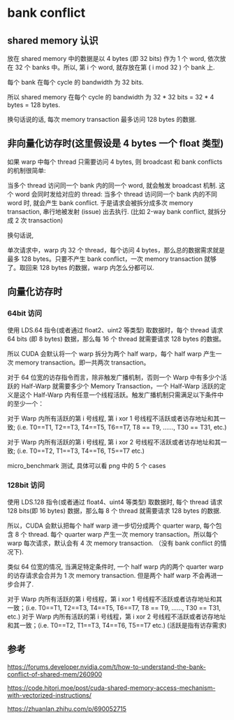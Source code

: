 # bank conflict 

## shared memory 认识

放在 shared memory 中的数据是以 4 bytes (即 32 bits) 作为 1 个 word, 依次放在 32 个 banks 中。所以, 第 i 个 word, 就存放在第 ( i mod 32 ) 个 bank 上.

每个 bank 在每个 cycle 的 bandwidth 为 32 bits.

所以 shared memory 在每个 cycle 的 bandwidth 为 32 * 32 bits = 32 * 4 bytes = 128 bytes.

换句话说的话, 每次 memory transaction 最多访问 128 bytes 的数据.


## 非向量化访存时(这里假设是 4 bytes 一个 float 类型)

如果 warp 中每个 thread 只需要访问 4 bytes, 则 broadcast 和 bank conflicts 的机制很简单:

当多个 thread 访问同一个 bank 内的同一个 word, 就会触发 broadcast 机制. 这个 word 会同时发给对应的 thread:
当多个 thread 访问同一个 bank 内的不同 word 时, 就会产生 bank conflict. 于是请求会被拆分成多次 memory transaction, 串行地被发射 (issue) 出去执行. (比如 2-way bank conflict, 就拆分成 2 次 transaction)

换句话说, 

单次请求中，warp 内 32 个 thread，每个访问 4 bytes，那么总的数据需求就是最多 128 bytes。只要不产生 bank conflict，一次 memory transaction 就够了。取回来 128 bytes 的数据，warp 内怎么分都可以.

## 向量化访存时

### 64bit 访问

使用 LDS.64 指令(或者通过 float2、uint2 等类型) 取数据时，每个 thread 请求 64 bits (即 8 bytes) 数据，那么每 16 个 thread 就需要请求 128 bytes 的数据。

所以 CUDA 会默认将一个 warp 拆分为两个 half warp，每个 half warp 产生一次 memory transaction。即一共两次 transaction。

对于 64 位宽的访存指令而言，除非触发广播机制，否则一个 Warp 中有多少个活跃的 Half-Warp 就需要多少个 Memory Transaction，一个 Half-Warp 活跃的定义是这个 Half-Warp 内有任意一个线程活跃。触发广播机制只需满足以下条件中的至少一个：

对于 Warp 内所有活跃的第 i 号线程, 第 i xor 1 号线程不活跃或者访存地址和其一致;
(i.e. T0==T1, T2==T3, T4==T5, T6==T7, T8 == T9, ......, T30 == T31, etc.)

对于 Warp 内所有活跃的第 i 号线程, 第 i xor 2 号线程不活跃或者访存地址和其一致;
(i.e. T0==T2, T1==T3, T4==T6, T5==T7 etc.)

micro_benchmark 测试, 具体可以看 png 中的 5 个 cases

### 128bit 访问

使用 LDS.128 指令(或者通过 float4、uint4 等类型) 取数据时, 每个 thread 请求 128 bits(即 16 bytes) 数据，那么每 8 个 thread 就需要请求 128 bytes 的数据. 

所以，CUDA 会默认把每个 half warp 进一步切分成两个 quarter warp, 每个包含 8 个 thread. 每个 quarter warp 产生一次 memory transaction。所以每个 warp 每次请求，默认会有 4 次 memory transaction. （没有 bank conflict 的情况下).

类似 64 位宽的情况, 当满足特定条件时, 一个 half warp 内的两个 quarter warp 的访存请求会合并为 1 次 memory transaction. 但是两个 half warp 不会再进一步合并了.

对于 Warp 内所有活跃的第 i 号线程，第 i xor 1 号线程不活跃或者访存地址和其一致；(i.e. T0==T1, T2==T3, T4==T5, T6==T7, T8 == T9, ......, T30 == T31, etc.)
对于 Warp 内所有活跃的第 i 号线程，第 i xor 2 号线程不活跃或者访存地址和其一致；(i.e. T0==T2, T1==T3, T4==T6, T5==T7 etc.)
(活跃是指有访存需求)



## 参考

https://forums.developer.nvidia.com/t/how-to-understand-the-bank-conflict-of-shared-mem/260900

https://code.hitori.moe/post/cuda-shared-memory-access-mechanism-with-vectorized-instructions/

https://zhuanlan.zhihu.com/p/690052715
